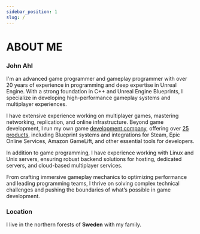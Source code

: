 ```yaml
---
sidebar_position: 1
slug: /
---
```


# ABOUT ME

### John Ahl
I'm an advanced game programmer and gameplay programmer with over 20 years of experience in programming and deep expertise in Unreal Engine. With a strong foundation in C++ and Unreal Engine Blueprints, I specialize in developing high-performance gameplay systems and multiplayer experiences.

I have extensive experience working on multiplayer games, mastering networking, replication, and online infrastructure. Beyond game development, I run my own game [development company](https://eeldev.com), offering over [25 products](https://www.fab.com/sellers/eelDev), including Blueprint systems and integrations for Steam, Epic Online Services, Amazon GameLift, and other essential tools for developers.

In addition to game programming, I have experience working with Linux and Unix servers, ensuring robust backend solutions for hosting, dedicated servers, and cloud-based multiplayer services.

From crafting immersive gameplay mechanics to optimizing performance and leading programming teams, I thrive on solving complex technical challenges and pushing the boundaries of what’s possible in game development.

### <i class="fa fa-location-arrow fa-fw" aria-hidden="true"></i> Location
I live in the northern forests of **Sweden** with my family.